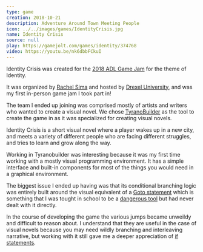 ```yaml
---
type: game
creation: 2018-10-21
description: Adventure Around Town Meeting People
icon: ../../images/games/IdentityCrisis.jpg
name: Identity Crisis
source: null
play: https://gamejolt.com/games/identity/374768
video: https://youtu.be/nk6dbbFCkuI
---
```


Identity Crisis was created for the [2018 ADL Game Jam](http://jams.gamejolt.io/adljam) for the theme of Identity.

It was organized by [Rachel Sima](https://rachelsima.com/) and hosted by [Drexel University](https://drexel.edu/), and was my first in-person game jam I took part in!

The team I ended up joining was comprised mostly of artists and writers who wanted to create a visual novel.  We chose [TyranoBuilder](https://tyranobuilder.com/) as the tool to create the game in as it was specialized for creating visual novels.

Identity Crisis is a short visual novel where a player wakes up in a new
city, and meets a variety of different people who are facing different
struggles, and tries to learn and grow along the way.

Working in Tyranobuilder was interesting because it was my first time
working with a mostly visual programming environment.  It has a simple
interface and built-in components for most of the things you would
need in a graphical environment.

The biggest issue I ended up having was that its conditional branching
logic was entirely built around the visual equivalent of a
[Goto statement](https://en.wikipedia.org/wiki/Goto)
which is something that I was tought in school to be a
[dangerous tool](https://en.wikipedia.org/wiki/Goto#Criticism)
but had never dealt with it directly.

In the course of developing the game the various jumps became unweildy and
difficult to reason about.  I understand that they are useful in the case of
visual novels because you may need wildly branching and interleaving
narrative, but working with it still gave me a deeper appreciation of
[if statements](https://en.wikipedia.org/wiki/Conditional_(computer_programming)#If%E2%80%93then(%E2%80%93else)).
